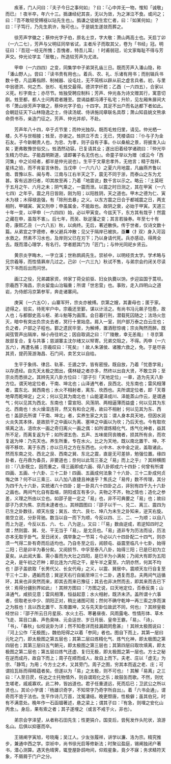 <!-- { "loadSidebar": true } -->
　　疾革，门人问曰：『夫子今日之事何如』？曰：『心中并无一物，惟知「诚敬」而已』！夜半卒，年六十三。撝谦经纪其丧，无以为敛，为之涕泣不食。或问之；曰：『吾不敢轻受赙襚以玷先生也』。撝谦之徒姚生宏仁者，曰：『如某何如』？曰：『子笃行，乃先生夙许，殆可也』。于是姚生遂敛而葬之。

　　徐芳声字徽之；蔡仲光字子伯，原名士京，字大敬：萧山两高士也。天启丁卯（一六二七），芳声与父明征同举省试，主者斥子而取其父，卷为「书经」冠。明征曰：『吾冠一经无所愧；吾愧者，特吾儿耳』！时甫弱冠，论文家每耻不得与芳声交。仲光论学主「居敬」，所造较芳声为尤进。

　　甲申（一六四四）之变，同集学中子弟哭孔庙三日。既而芳声入潘山隐，称「潘山野人」。尝曰：『读书贵有用也』。着兵、农、礼、乐诸有用书；而别辑兵书数十卷，凡运筹指顾、制械器、设屯灶，无不简核以辟从前之虚言兵者。初，与里中翁德洪、何之杰、张杉、毛甡交最得。德洪字纤若；乙酉（一六四五），合家以义死。杉字南士；亦尽节。甡独受聘应制科；芳声、仲光各为诗文赠其行，寓意切劘。甡至都，都人士问两君者踵至。尝谒益都冯溥于私宅；升阶，见左厢朱扉间大书「萧山徐芳声字徽之，蔡仲光字子伯」十四字。其足不出户而名达都下者如此。会朝廷征天下山林隐逸之士，侍读汤斌、侍讲施闰章联名具荐；萧山知县姚文熊承命赍书币，亲造门征之。芳声、仲光并却，不赴。

　　芳声年八十四，卒于贞节里；而仲光独存。既而毛甡归里，请见。仲光栖一楼，久不与世相接；甡至，亦谢之。甡拱立不去；无已，凭楼语曰：『仆与子为金石友。子今新朝贵人也，为忠、为孝，则子自有子事。仆以桑榆之景，将披发入山矣；更弗敢豫世俗交』。甡洒然动容。已复请其业；遂出旧着经学诸疏曰：『仲光毕生精力尽此。子能昌明斯道，请即署子名无伤也』。命童子举以为赠（或云今「西河集」中之论经者，都半是仲光说也）。生平于文章忠孝外，无他言；精于烖祥、星纬之验，而不肯妄言休咎。当戊申（一六六八）之夏六月地震，凡幽燕齐鲁以南、晋豫以东、闽与粤、江南与江右半天之下，震无不同于浙，而泰山之东为尤甚。客有远游归者，叩其故至再；乃着「地震说」数千言以示之。略云：『土莫旺于五月之午、六月之未；阴气乘之，一震而泄。以震之时日测之，其在甲寅（一六七四）之年乎。震之月日皆刚，刚为阳；以阳胜阴，天之道也。甲木之德为仁、寅木为禄；木得禄逾强，有「除刑去暴」之义。以东方震之日合于都城震之日，两支相刑，甲辅寅、寅又刑申；申虽属金，不能敌也。故阴之衰，必始于甲寅。天道三十年一变，以甲申（一六四四）始，必以甲寅变。今兹天下，东方其有烖乎！然震之藏在申，虽烖不害』。后七年，而吴、耿逆藩之变；其言若操券。年至七十有奇，康熙乙丑（一六八五）秋，以病终。无后，著述散佚。传于世者，仅诗文数十篇。从弟宜之字德修，奉父避兵冲散；见父于隔岸已被执，亟■〈扌双〉身入河泅水救之。然素不习水也，及岸则父已在刃下；乃以身请代死。兵亦感动，得两全去。既而潜心理学，有名行。学者题其门为「匠门」；与仲光同祀乡贤云。

　　黄宗炎字晦木，一字立溪；世称鹧鸪先生。崇祯中，以明经贡太学。学术略与兄宗羲等，而性情奡岸几过之。己卯（一六三九）秋试不售，与弟宗会约闭关尽读天下书而后出而问世。

　　画江之役，兄弟蠲家资，帅家丁荷殳前驱、妇女执爨以饷，步迎监国于蒿坝。宗羲西下海昌，宗炎留龛山治辎重；所谓「世忠营」也。事败，走入四明山之道岩，为侍郎冯京第参军，奔走诸寨间。

　　庚寅（一六五○），山寨军歼，宗炎亦被缚。京第之嫂，其妻母也；匿于家。迹得之，验实，待死牢户中。宗羲还至鄞，谋以计活之。有尚书冯元飙子恺愈，故人也；与都御史高斗枢、弟斗魁等为画策。会日暮行刑，潜载死囚随之；法场火忽灭，暗中有突出负宗炎去者，冥行十里始息。肩入一室，则户部万泰之白云庄也；负之者，户部之子程也。鄞之遗民毕至，为解缚，置酒慰惊魂；宗炎陶然而醉。既闻弦管声出隔岸，棹小舟往听之；因自取调之曰：『广陵散，幸无恙哉』！寻京第故部复合，复与共事；慈湖寨主沈尔绪又以帑寄。兄弟交阻之，不得。丙申（一六五六），再遭名捕；宗羲叹曰：『死矣』！故人朱湛侯、诸雅六救之，免。于是尽丧其资，提药笼游海昌、石门间，卖艺文以自给。

　　生平于象纬、律吕、轨革、壬遁之学，皆有密授。既自放，乃着「忧患学易」以存遗经。自先天太极之图出，儒林疑之者亦多，然终以出自大贤，不敢立异；至宗炎而悉排之。其辨先天八卦方位曰：『邵子引「天地定位」一章，造为先天八卦方位。谓天地定位者，干南、坤北也；山泽通气者，艮西北、兑东南也；雷风相薄者，震东北、巽西南也；水火不相射者，离东、坎西也。夫所谓定位者，即「天尊地卑而乾坤定」之义；何以见其为南北也！山能灌泽成川、泽能蒸山作云，是谓通气；何以见其为西北、东南也！雷宣阳、风荡阴、两相逼薄而益盛；何以见其为东北、西南也！水火燥湿违背，然又有和合之用，故曰不相射；何以见其为东、西也！盖邵氏所谓「干南、坤北」者，实养生家之大旨：谓人身本具天地，但因水润火炎失其本体，是故损干之中画以为离、塞坤之中画以为坎；乃后天也。今有取坎填离之法，浥坎水一画之奇归离火一画之偶：如所谓炼精化气、炼气化神者，益其所不足，而离复返为干；如所谓五色、五声、五味凿窍丧魄者，损其所有余，而坎复返为坤：乃先天也。养生所重，专在水火。比之为天地，既以南北置干、坤，不得不移坎、离于东西；亦以日月之方在东西也。火中木、水中金之说，盖取诸此。然而东南之兑、西北之艮、西南之巽、东北之震，直是无可差排，勉强位置。缘四卦者，在丹鼎为备员，非要道也；奈何以此驾三圣之「易」而上之乎』？其辨横图曰：『八卦既立，因而重之，得三画即成六画、得八卦即成六十四卦；何曾有所谓四画、五画、十六卦、三十二卦！四画、五画成何法象？十六卦、三十二卦成何贞悔之体？何不以三乘三、以八加八直捷且神速乎？焦氏之「易传」数不传理，其分为四千九十六卦，实统诸六十四卦；是一卦具六十四卦之占，非别有四千九十六卦之画也。两间气化自有盈缩，阴阳或互有多少。夫物之不齐，物之情也；造化之参差，义理之所由以立也。如邵子是一定之「易」也，非不可典要之「易」也；故曰邵子乃求为焦、京而未逮者也』。其辨圆图曰：『邵子以干一、兑二、离三、震四为已生之卦数往，顺天左旋；巽五、坎六、艮七、坤八为未生之卦知来，逆天右旋。凿空立说，分卦背驰。数当以自一而下为顺，今反以四、三、二、一为顺；以自八而上为逆，今反以五、六、七、八为逆』。又曰：『「易」数由逆成，若逆知四时之谓；然则震、巽、兑、干无当于「易」，是冘员也。「易」道非专为历法而设，历法亦本无取乎卦气。至日闭关，偶举象之一节耳；今必以六十四卦配二十四气，则亦须一气得二卦有奇而后适均也。乃自冬至之后，阅颐屯、益震至临凡十七卦，始得二阳；已是卯半为春分矣。又阅损节、中孚至泰凡八卦，始得三阳；已是巳初为立夏矣。从此阅大畜、需小畜而为大壮之四阳，是巳半为小满矣；乃阅大有即为五阳之夬，是午初之芒种；即比连为六阳之干，是午半之夏至。六阴亦然，何其不均也！邵子盖欲取「长男代父、长女代母」之义，以震、巽居中。震顺天左行自复至干三十二卦，遇姤而息；巽逆天右行自姤至坤三十二卦，遇复而息。夫两间气运循环，其来也非突然而来，即其去而来已豫征；其去也非决然而去，即其来而去已下伏：焉得分疆别界如此』！其辨方图曰：『方图之说，曰天地定位，否泰反类；山泽通气，咸损见意；雷风相薄，恒益起意；水火相射，既济未济。盖所谓十六事者，但取老长中少、阴阳正对，稍比诸图可观；然何不确守乾坤一再三索之序而演之为胜也！且以西北置干、东南置坤，又与先天卦位故武不同，何也』？其辨皇极经世曰：『邵子所云日月星辰、水火土石、寒暑昼夜、风雨露电、性情形体、草木飞走、耳目口鼻、声色臭味、元会运世、岁日月辰、皇帝王霸，「易」、「诗」、「书」、「春秋」似校说卦为详；然不知愈详而挂漏疏罔愈甚』！其辨太极图说曰：『河上公作「无极图」，魏伯阳得之以着「参同」者也。图自下而上，其第一层曰元牝之门，即太极图之第五层也；其第二层曰炼精化气、炼气化神，即太极图之第四层也；其第三层曰五气朝元，即太极图之第三层也；其第四层曰取坎填离，即太极图之第二层也；第五层曰炼气还虚、复归无极，即太极图之第一层也。方士之秘在逆而成丹，故自下而上；周子在顺而成人，故自上而下。夫老、庄以「虚无」为宗、「静笃」为用；今方士之术，又其旁门。周子之图，穷其本而返之老、庄；可谓拾瓦砾而得精蕴者矣。但遂以为「易」之太极，则不可也』！其解「易离」之三曰：『人至日昃，任达之士托物情外，则自谓观化之乐；故鼓缶而歌。不然，则忧生嗟老，戚戚寡欢。此二种，皆凶道也。君子任重道远，死而后已；卫武公之所以贤也』。其论小学谓：『杨雄识奇字，不知常字乃奇字所自出』。着「六书会通」，谓奇而不诡于法也。生平作诗几万首，沈冤凄结。晚更颓唐，性极僻；虽其伯兄，时有不满意处。晚年作一石函锢著述，悬之梁上；谓其子曰：『有急，则埋之安化山丙舍』。身后，果有索之者；其子遂埋之（或言不戒于火，非也）。

　　弟宗会字泽望，从者称石田先生；性更狷介。国变后，尝髡发作头陀状，浪游名山。后俱以抑塞而卒。

　　王锡阐字寅旭，号晓庵；吴江人。少友张履祥，讲学以濂、洛为宗。精究推步，兼通中西之学。崇祯中，尚书徐光启等修新法；时聚讼盈庭，锡阐独闭户著书，潜心测算。遇天色晴霁，辄登屋卧鸱吻间，仰观星象，竟夕不寐；务求精符天象，不屑屑于门户之分。

